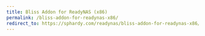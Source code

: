 ```yaml
---
title: Bliss Addon for ReadyNAS (x86)
permalink: /bliss-addon-for-readynas-x86/
redirect_to: https://sphardy.com/readynas/bliss-addon-for-readynas-x86/
---
```

